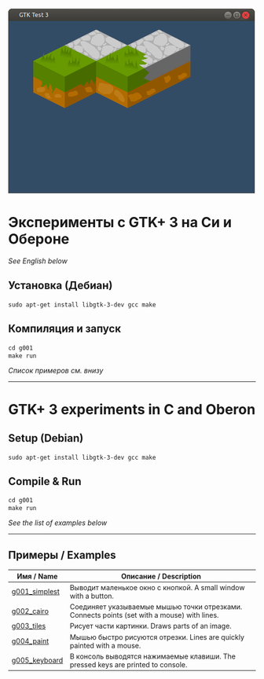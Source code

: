 ![GTK+ 3 program in C screenshot](screenshot.png)

# Эксперименты с GTK+ 3 на Си и Обероне

*See English below*

## Установка (Дебиан)
```
sudo apt-get install libgtk-3-dev gcc make
```

## Компиляция и запуск
```
cd g001
make run
```

*Список примеров см. внизу*

-----------

# GTK+ 3 experiments in C and Oberon

## Setup (Debian)
```
sudo apt-get install libgtk-3-dev gcc make
```

## Compile & Run
```
cd g001
make run
```

*See the list of examples below*

-----------

## Примеры / Examples

| Имя / Name | Описание / Description |
| --------- | ----------- |
| [g001\_simplest](g001_simplest/gtk1.c) | Выводит маленькое окно с кнопкой. A small window with a button. |
| [g002\_cairo](g002_cairo/gtk2.c) | Соединяет указываемые мышью точки отрезками. Connects points (set with a mouse) with lines. |
| [g003\_tiles](g003_tiles/gtk3.c) | Рисует части картинки. Draws parts of an image. |
| [g004\_paint](g004_paint/gtk4.c) | Мышью быстро рисуются отрезки. Lines are quickly painted with a mouse. |
| [g005\_keyboard](g005_keyboard/gtk4.c) | В консоль выводятся нажимаемые клавиши. The pressed keys are printed to console. |
